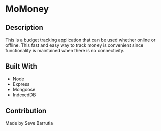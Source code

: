 # MoMoney

## Description
This is a budget tracking application that can be used whether online or offline. This fast and easy way to track money is convenient since functionality is maintained when there is no connectivity. 

## Built With
* Node
* Express
* Mongoose
* IndexedDB

## Contribution
Made by Seve Barrutia